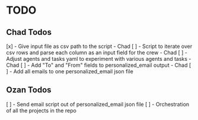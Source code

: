 # TODO

## Chad Todos
[x] - Give input file as csv path to the script - Chad
[ ] - Script to iterate over csv rows and parse each column as an input field for the crew - Chad
[ ] - Adjust agents and tasks yaml to experiment with various agents and tasks - Chad
[ ] - Add "To" and "From" fields to personalized_email output - Chad
[ ] - Add all emails to one personalized_email json file

## Ozan Todos
[ ] - Send email script out of personalized_email json file
[ ] - Orchestration of all the projects in the repo